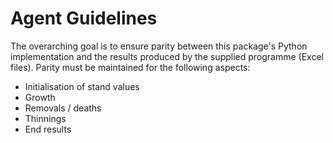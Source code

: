 # Agent Guidelines

The overarching goal is to ensure parity between this package's Python implementation and the results produced by the supplied programme (Excel files). Parity must be maintained for the following aspects:

- Initialisation of stand values
- Growth
- Removals / deaths
- Thinnings
- End results
